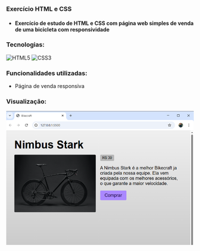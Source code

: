 ### Exercício HTML e CSS

- #### Exercício de estudo de HTML e CSS com página web simples de venda de uma bicicleta com responsividade

### Tecnologias:

![HTML5](https://img.shields.io/badge/html5-%23E34F26.svg?style=for-the-badge&logo=html5&logoColor=white) ![CSS3](https://img.shields.io/badge/css3-%231572B6.svg?style=for-the-badge&logo=css3&logoColor=white)

### Funcionalidades utilizadas:

- Página de venda responsiva

### Visualização:

![alt text](image.png)
